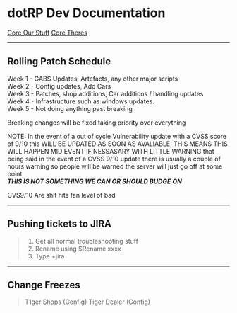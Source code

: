 # dotRP Dev Documentation

[Core Our Stuff](/docs/core.md)
[Core Theres](https://docs.c8re.store/)

---

## Rolling Patch Schedule  

Week 1 - GABS Updates, Artefacts, any other major scripts  
Week 2 - Config updates, Add Cars  
Week 3 - Patches, shop additions, Car additions / handling updates  
Week 4 - Infrastructure such as windows updates.  
Week 5 - Not doing anything past breaking  

Breaking changes will be fixed taking priority over everything  

NOTE: In the event of a out of cycle Vulnerability update with a CVSS score of 9/10 this WILL BE UPDATED AS SOON AS AVALIABLE, THIS MEANS THIS WILL HAPPEN MID EVENT IF NESSASARY WITH LITTLE WARNING
that being said in the event of a CVSS 9/10 update there is usually a couple of hours warning so people will be warned the server will just go off at some point  
***THIS IS NOT SOMETHING WE CAN OR SHOULD BUDGE ON***

CVS9/10 Are shit hits fan level of bad

---

## Pushing tickets to JIRA

>1) Get all normal troubleshooting stuff  
>2) Rename using $Rename xxxx
>3) Type +jira

---

## Change Freezes 

>T1ger Shops (Config)
>Tiger Dealer (Config)



